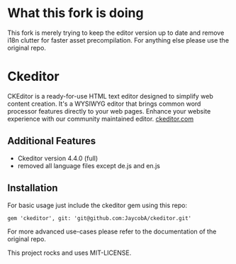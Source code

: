 # What this fork is doing

This fork is merely trying to keep the editor version up to date and remove i18n clutter for faster asset precompilation. For anything else please use the original repo.

# Ckeditor

CKEditor is a ready-for-use HTML text editor designed to simplify web content creation. It's a WYSIWYG editor that brings common word processor features directly to your web pages. Enhance your website experience with our community maintained editor.
[ckeditor.com](http://ckeditor.com/)

## Additional Features

* Ckeditor version 4.4.0 (full)
* removed all language files except de.js and en.js

## Installation

For basic usage just include the ckeditor gem using this repo:

```
gem 'ckeditor', git: 'git@github.com:JaycobA/ckeditor.git'
```

For more advanced use-cases please refer to the documentation of the original repo.

This project rocks and uses MIT-LICENSE.
